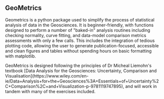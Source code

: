 ## GeoMetrics

<p>Geometrics is a python package used to simplify the process of statistical analysis of data in the
Geosciences. It is beginner-friendly, with functions designed to perform a number of "baked-in" analysis
routines including checking normality, curve fitting, and data-model comparison metrics assessments
with only a few calls. This includes the integration of tedious plotting code, allowing the user
to generate publication-focused, accessible and clean figures and tables without spending hours on basic
formatting with matplotlib.</p>

<p>GeoMetrics is designed following the principles of Dr Micheal Liemohn's textbook
[Data Analysis for the Geosciences: Uncertainty, Comparison and Visualisation](https://www.wiley.com/en-ie/Data+Analysis+for+the+Geosciences%3A+Essentials+of+Uncertainty%2C+Comparison%2C+and+Visualization-p-9781119747895), and will work in tandem with many of the exercises included.</p>